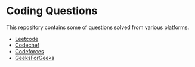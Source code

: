 # Coding Questions
This repository contains some of questions solved from 
various platforms.
 - [Leetcode](https://leetcode.com/)
 - [Codechef](https://www.codechef.com/)
 - [Codeforces](https://codeforces.com/)
 - [GeeksForGeeks](https://www.geeksforgeeks.org/)

 

